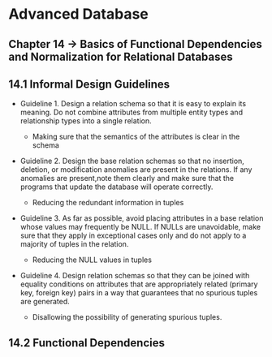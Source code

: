 # Advanced Database

## Chapter 14 -> Basics of Functional Dependencies and Normalization for Relational Databases

## 14.1 Informal Design Guidelines

- Guideline 1. Design a relation schema so that it is easy to explain its meaning. Do not combine attributes from multiple entity types and relationship types into a single relation.

  - Making sure that the semantics of the attributes is clear in the schema

- Guideline 2. Design the base relation schemas so that no insertion, deletion, or modification anomalies are present in the relations. If any anomalies are present,note them clearly and make sure that the programs that update the database will operate correctly.

  - Reducing the redundant information in tuples

- Guideline 3. As far as possible, avoid placing attributes in a base relation whose values may frequently be NULL. If NULLs are unavoidable, make sure that they apply in exceptional cases only and do not apply to a majority of tuples in the relation.

  - Reducing the NULL values in tuples

- Guideline 4. Design relation schemas so that they can be joined with equality conditions on attributes that are appropriately related (primary key, foreign key) pairs in a way that guarantees that no spurious tuples are generated.
  - Disallowing the possibility of generating spurious tuples.

## 14.2 Functional Dependencies
